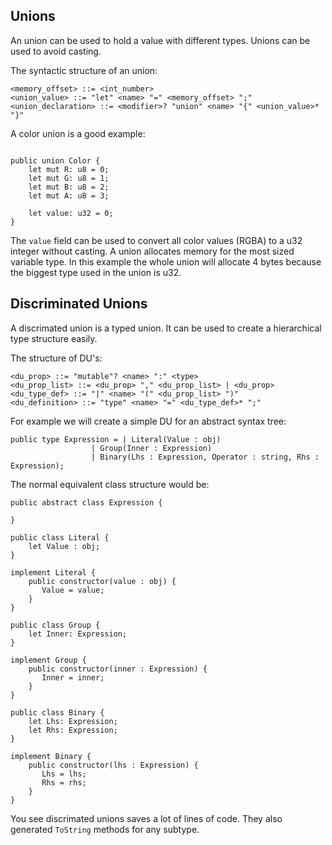 ## Unions

An union can be used to hold a value with different types. Unions can be used to avoid casting.

The syntactic structure of an union:
```ebnf
<memory_offset> ::= <int_number>
<union_value> ::= "let" <name> "=" <memory_offset> ";"
<union_declaration> ::= <modifier>? "union" <name> "{" <union_value>* "}"
```

A color union is a good example:
```back

public union Color {
    let mut R: u8 = 0;
    let mut G: u8 = 1;
    let mut B: u8 = 2;
    let mut A: u8 = 3;

    let value: u32 = 0;
}

```

The `value` field can be used to convert all color values (RGBA) to a u32 integer without casting. A union allocates memory for the most sized variable type. In this example the whole union will allocate 4 bytes because the biggest type used in the union is u32.

## Discriminated Unions

A discrimated union is a typed union. It can be used to create a hierarchical type structure easily.

The structure of DU's:

```ebnf
<du_prop> ::= "mutable"? <name> ":" <type>
<du_prop_list> ::= <du_prop> "," <du_prop_list> | <du_prop>
<du_type_def> ::= "|" <name> "(" <du_prop_list> ")"
<du_definition> ::= "type" <name> "=" <du_type_def>* ";"
```

For example we will create a simple DU for an abstract syntax tree:

```back
public type Expression = | Literal(Value : obj)
                  | Group(Inner : Expression)
                  | Binary(Lhs : Expression, Operator : string, Rhs : Expression);
```

The normal equivalent class structure would be:
```back
public abstract class Expression {

}

public class Literal {
    let Value : obj;
}

implement Literal {
    public constructor(value : obj) {
       Value = value;
    }
}

public class Group {
    let Inner: Expression;
}

implement Group {
    public constructor(inner : Expression) {
       Inner = inner;
    }
}

public class Binary {
    let Lhs: Expression;
    let Rhs: Expression;
}

implement Binary {
    public constructor(lhs : Expression) {
       Lhs = lhs;
       Rhs = rhs;
    }
}
```

You see discrimated unions saves a lot of lines of code. They also generated `ToString` methods for any subtype.